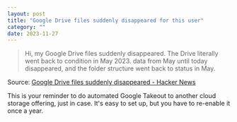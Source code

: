 ```yaml
---
layout: post
title: "Google Drive files suddenly disappeared for this user"
category: ""
date: 2023-11-27
---
```


>Hi, my Google Drive files suddenly disappeared. The Drive literally went back to condition in May 2023. data from May until today disappeared, and the folder structure went back to status in May. 

Source: [Google Drive files suddenly disappeared - Hacker News](https://news.ycombinator.com/item?id=38427864)

This is your reminder to do automated Google Takeout to another cloud storage offering, just in case. It's easy to set up, but you have to re-enable it once a year. 
